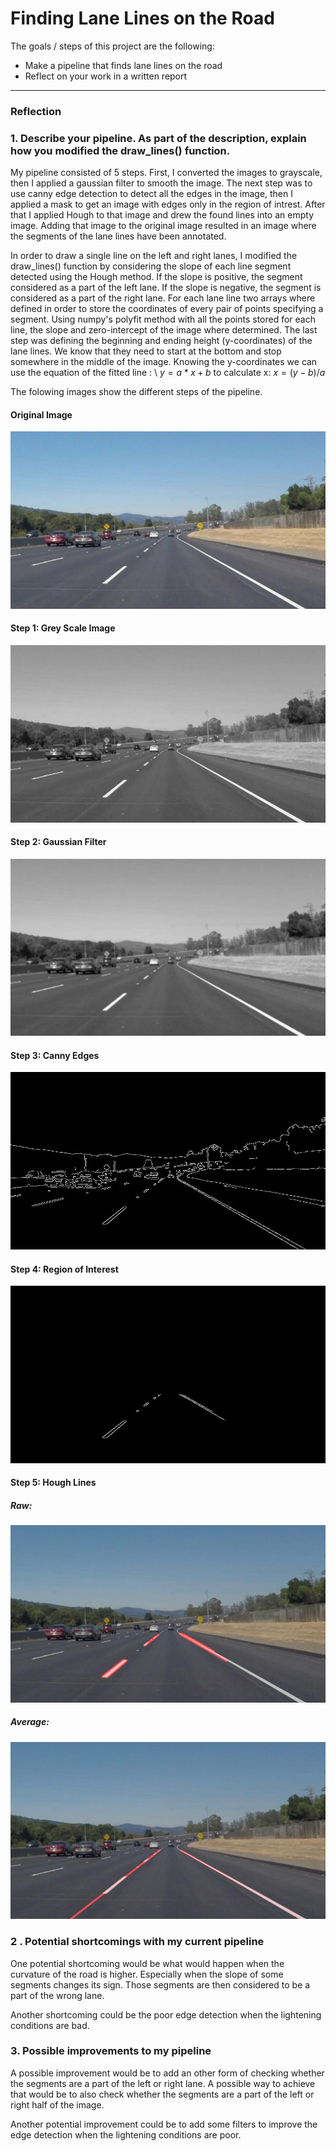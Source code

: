 # **Finding Lane Lines on the Road** 
The goals / steps of this project are the following:
* Make a pipeline that finds lane lines on the road
* Reflect on your work in a written report


[//]: # (Image References)

[image1]: ./test_images_output/image0_step_0_original.jpg "Original Image"
[image2]: ./test_images_output/image0_step_1_gray.jpg "Grey Scale Image"
[image3]: ./test_images_output/image0_step_2_gray_gaussian.jpg "Gaussian Filtered"
[image4]: ./test_images_output/image0_step_3_canny.jpg "Canny Edge Detection"
[image5]: ./test_images_output/image0_step_4_canny_masked.jpg "Region of Interest"
[image6]: ./test_images_output/image0_step_5_0_Hough_segments.jpg "Raw Hough Lines"
[image7]: ./test_images_output/image0_step_5_1_Hough_lines.jpg "Average Hough Lines"


---

### Reflection

### 1. Describe your pipeline. As part of the description, explain how you modified the draw_lines() function.

My pipeline consisted of 5 steps. First, I converted the images to grayscale, then I applied a gaussian filter to smooth the image. The next step was to use canny edge detection to detect all the edges in the image, then I applied a mask to get an image with edges only in the region of intrest. After that I applied Hough to that image and drew the found lines into an empty image. Adding that image to the original image resulted in an image where the segments of the lane lines have been annotated.

In order to draw a single line on the left and right lanes, I modified the draw_lines() function by considering the slope of each line segment detected using the Hough method. If the slope is positive, the segment considered as a part of the left lane. If the slope is negative, the segment is considered as a part of the right lane. For each lane line two arrays where defined in order to store the coordinates of every pair of points specifying a segment. Using numpy's polyfit method with all the points stored for each line, the slope and zero-intercept of the image where determined. The last step was defining the beginning and ending height (y-coordinates) of the lane lines. We know that they need to start at the bottom  and stop somewhere in the middle of the image. Knowing the y-coordinates we can use the equation of the fitted line : \\ 
$y = a*x + b$ 
to calculate x: 
$x = (y - b) / a$

The folowing images show the different steps of the pipeline.

#### Original Image
![alt text][image1]
#### Step 1: Grey Scale Image
![alt text][image2]
#### Step 2: Gaussian Filter
![alt text][image3]
#### Step 3: Canny Edges
![alt text][image4]
#### Step 4: Region of Interest
![alt text][image5]
#### Step 5: Hough Lines
##### Raw:
![alt text][image6]
##### Average:
![alt text][image7]


### 2 . Potential shortcomings with my current pipeline


One potential shortcoming would be what would happen when the curvature of the road is higher. Especially when the slope of some segments changes its sign. Those segments are then considered to be a part of the wrong lane.   

Another shortcoming could be the poor edge detection when the lightening conditions are bad.

### 3. Possible improvements to my pipeline

A possible improvement would be to add an other form of checking whether the segments are a part of the left or right lane. A possible way to achieve that would be to also check whether the segments are a part of the left or right half of the image.

Another potential improvement could be to add some filters to improve the edge detection when the lightening conditions are poor.


